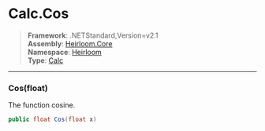 # Calc.Cos

> **Framework**: .NETStandard,Version=v2.1  
> **Assembly**: [Heirloom.Core][0]  
> **Namespace**: [Heirloom][0]  
> **Type**: [Calc][1]  

--------------------------------------------------------------------------------

### Cos(float)

The function cosine.

```cs
public float Cos(float x)
```

[0]: ..\Heirloom.Core.md
[1]: Heirloom.Calc.md
